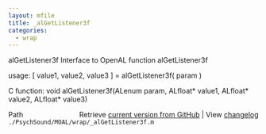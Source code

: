 ```yaml
---
layout: mfile
title: _alGetListener3f
categories:
  - wrap
---
```


alGetListener3f  Interface to OpenAL function alGetListener3f

usage:  \[ value1, value2, value3 \] = alGetListener3f\( param \)

C function:  void alGetListener3f\(ALenum param, ALfloat\* value1, ALfloat\* value2, ALfloat\* value3\)


<div class="code_header" style="text-align:right;">
  <span style="float:left;">Path&nbsp;&nbsp;</span> <span class="counter">Retrieve <a href=
  "https://raw.github.com/Psychtoolbox-3/Psychtoolbox-3/beta/./PsychSound/MOAL/wrap/_alGetListener3f.m">current version from GitHub</a> | View <a href=
  "https://github.com/Psychtoolbox-3/Psychtoolbox-3/commits/beta/./PsychSound/MOAL/wrap/_alGetListener3f.m">changelog</a></span>
</div>
<div class="code">
  <code>./PsychSound/MOAL/wrap/_alGetListener3f.m</code>
</div>
